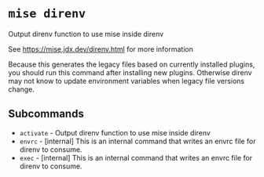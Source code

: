 # `mise direnv`

Output direnv function to use mise inside direnv

See https://mise.jdx.dev/direnv.html for more information

Because this generates the legacy files based on currently installed plugins,
you should run this command after installing new plugins. Otherwise
direnv may not know to update environment variables when legacy file versions change.
## Subcommands

* `activate` - Output direnv function to use mise inside direnv
* `envrc` - [internal] This is an internal command that writes an envrc file
for direnv to consume.
* `exec` - [internal] This is an internal command that writes an envrc file
for direnv to consume.
